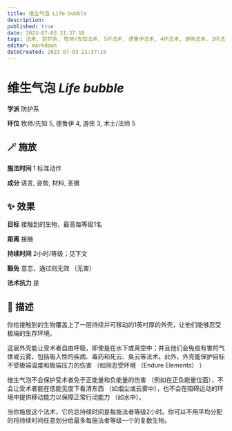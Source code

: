 ```yaml
---
title: 维生气泡 Life bubble
description: 
published: true
date: 2023-07-03 21:37:18
tags: 法术, 防护系, 牧师/先知法术, 5环法术, 德鲁伊法术, 4环法术, 游侠法术, 3环法术, 术士/法师法术
editor: markdown
dateCreated: 2023-07-03 21:37:18
---
```


# **维生气泡** *Life bubble*

**学派** 防护系 

**环位** 牧师/先知 5, 德鲁伊 4, 游侠 3, 术士/法师 5

## 🪄 施放

**施法时间** 1 标准动作

**成分** 语言, 姿势, 材料, 圣徽

## ✨ 效果 

**目标** 接触到的生物，最高每等级1名 

**距离** 接触  

**持续时间** 2小时/等级；见下文 

**豁免** 意志，通过则无效 （无害）

**法术抗力** 是

## 📖 描述

你给接触到的生物覆盖上了一层持续并可移动的1英吋厚的外壳，让他们能够忍受极端的生存环境。

这层外壳能让受术者自由呼吸，即使是在水下或真空中；并且他们会免疫有害的气体或云雾，包括吸入性的疾病、毒药和死云、臭云等法术。此外，外壳能保护目标不受极端温度和极端压力的伤害 （如同忍受环境 （Endure Elements） ）

维生气泡不会保护受术者免于正能量和负能量的伤害 （例如在正负能量位面），不会让受术者能在低能见度下看清东西 （如烟尘或云雾中），也不会在阻碍运动的环境中提供移动能力以保障正常行动能力 （如水中）。

当你施放这个法术，它的总持续时间是每施法者等级2小时。你可以不用平均分配的将持续时间任意划分给最多每施法者等级一个的复数生物。
    